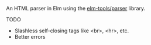 An HTML parser in Elm using the [elm-tools/parser](http://package.elm-lang.org/packages/elm-tools/parser/2.0.1) library.

TODO
- Slashless self-closing tags like \<br\>, \<hr\>, etc.
- Better errors